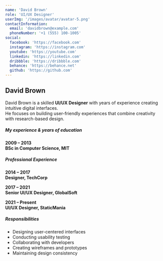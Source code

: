 ```yaml
---
name: 'David Brown'
role: 'UI/UX Designer'
userImg: '/images/avatar/avatar-5.png'
contactInformation:
  email: 'davidbrown@example.com'
  phoneNumber: '+1 (555) 100-1005'
social:
  facebook: 'https://facebook.com'
  instagram: 'https://instagram.com'
  youtube: 'https://youtube.com'
  linkedin: 'https://linkedin.com'
  dribbble: 'https://dribbble.com'
  behance: 'https://behance.net'
  github: 'https://github.com'
---
```


## David Brown

David Brown is a skilled **UI/UX Designer** with years of experience creating intuitive digital interfaces.  
He focuses on building user-friendly experiences that combine creativity with research-based design.

##### My experience & years of education

**2009 – 2013**  
**BSc in Computer Science, MIT**

##### Professional Experience

**2014 – 2017**  
**Designer, TechCorp**

**2017 – 2021**  
**Senior UI/UX Designer, GlobalSoft**

**2021 – Present**  
**UI/UX Designer, StaticMania**

##### Responsibilities

- Designing user-centered interfaces
- Conducting usability testing
- Collaborating with developers
- Creating wireframes and prototypes
- Maintaining design consistency
